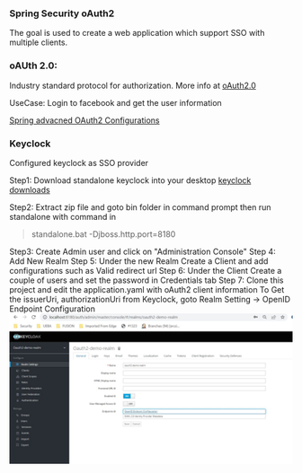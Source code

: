 ### Spring Security oAuth2

The goal is used to create a web application which support SSO with multiple clients.

### oAUth 2.0:
Industry standard protocol for authorization.
 More info at <a href="https://oauth.net/2/">oAuth2.0</a>

UseCase: Login to facebook and get the user information 

<a href="https://docs.spring.io/spring-security/site/docs/5.0.7.RELEASE/reference/html/oauth2login-advanced.html">Spring advacned OAuth2 Configurations</a>

### Keyclock
Configured keyclock as SSO provider

Step1: Download standalone keyclock into your desktop
<a href="https://www.keycloak.org/downloads"> keyclock downloads</a>

Step2: Extract zip file and goto bin folder in command prompt then run standalone with command in 
> standalone.bat -Djboss.http.port=8180

Step3: Create Admin user and click on "Administration Console"
Step 4: Add New Realm
Step 5:  Under the new Realm Create a Client and add configurations such as Valid redirect url
Step 6: Under the Client Create a couple of users and set the password in Credentials tab
Step 7: Clone this project and edit the application.yaml with oAuth2 client information
To Get the issuerUri, authorizationUri from Keyclock, goto Realm Setting -> OpenID Endpoint Configuration
<img src="src/image/keyclock-realm-setting.JPG"/>